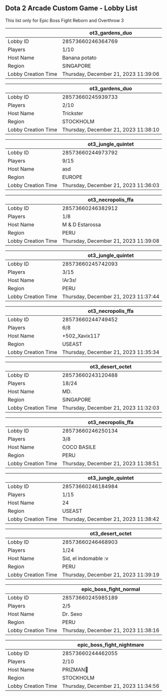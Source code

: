 ## Dota 2 Arcade Custom Game - Lobby List

This list only for Epic Boss Fight Reborn and Overthrow 3

|  | ot3_gardens_duo |
| ------ | ------ |
| Lobby ID | 28573660246364769 |
| Players | 1/10 |
| Host Name | Banana potato |
| Region | SINGAPORE |
| Lobby Creation Time | Thursday, December 21, 2023 11:39:06 |


|  | ot3_gardens_duo |
| ------ | ------ |
| Lobby ID | 28573660245939733 |
| Players | 2/10 |
| Host Name | Trickster |
| Region | STOCKHOLM |
| Lobby Creation Time | Thursday, December 21, 2023 11:38:10 |


|  | ot3_jungle_quintet |
| ------ | ------ |
| Lobby ID | 28573660244973792 |
| Players | 9/15 |
| Host Name | asd |
| Region | EUROPE |
| Lobby Creation Time | Thursday, December 21, 2023 11:36:03 |


|  | ot3_necropolis_ffa |
| ------ | ------ |
| Lobby ID | 28573660246382912 |
| Players | 1/8 |
| Host Name | M & D  Estarossa |
| Region | PERU |
| Lobby Creation Time | Thursday, December 21, 2023 11:39:08 |


|  | ot3_jungle_quintet |
| ------ | ------ |
| Lobby ID | 28573660245742093 |
| Players | 3/15 |
| Host Name | !Ar3s! |
| Region | PERU |
| Lobby Creation Time | Thursday, December 21, 2023 11:37:44 |


|  | ot3_necropolis_ffa |
| ------ | ------ |
| Lobby ID | 28573660244749452 |
| Players | 6/8 |
| Host Name | +502_Xavix117 |
| Region | USEAST |
| Lobby Creation Time | Thursday, December 21, 2023 11:35:34 |


|  | ot3_desert_octet |
| ------ | ------ |
| Lobby ID | 28573660243120488 |
| Players | 18/24 |
| Host Name | MD. |
| Region | SINGAPORE |
| Lobby Creation Time | Thursday, December 21, 2023 11:32:03 |


|  | ot3_necropolis_ffa |
| ------ | ------ |
| Lobby ID | 28573660246250134 |
| Players | 3/8 |
| Host Name | COCO BASILE |
| Region | PERU |
| Lobby Creation Time | Thursday, December 21, 2023 11:38:51 |


|  | ot3_jungle_quintet |
| ------ | ------ |
| Lobby ID | 28573660246184984 |
| Players | 1/15 |
| Host Name | 24 |
| Region | USEAST |
| Lobby Creation Time | Thursday, December 21, 2023 11:38:42 |


|  | ot3_desert_octet |
| ------ | ------ |
| Lobby ID | 28573660246468903 |
| Players | 1/24 |
| Host Name | Sid, el indomable :v |
| Region | PERU |
| Lobby Creation Time | Thursday, December 21, 2023 11:39:19 |


|  | epic_boss_fight_normal |
| ------ | ------ |
| Lobby ID | 28573660245985189 |
| Players | 2/5 |
| Host Name | Dr. Sexo |
| Region | PERU |
| Lobby Creation Time | Thursday, December 21, 2023 11:38:16 |


|  | epic_boss_fight_nightmare |
| ------ | ------ |
| Lobby ID | 28573660244462055 |
| Players | 2/10 |
| Host Name | PRIZMAN📿 |
| Region | STOCKHOLM |
| Lobby Creation Time | Thursday, December 21, 2023 11:34:56 |



